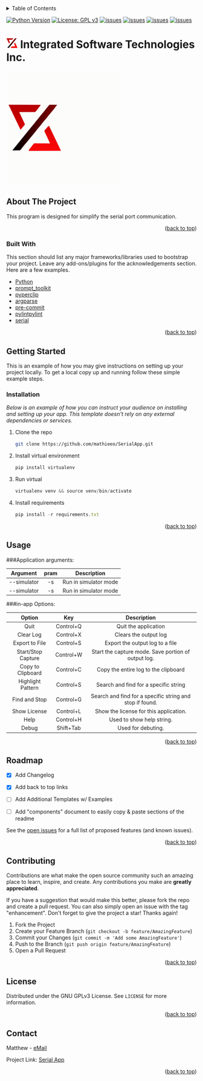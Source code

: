 <!-- TABLE OF CONTENTS -->
<details>
  <summary>Table of Contents</summary>
  <ol>
    <li>
      <a href="#about-the-project">About The Project</a>
      <ul>
        <li><a href="#built-with">Built With</a></li>
      </ul>
    </li>
    <li>
      <a href="#getting-started">Getting Started</a>
      <ul>
        <li><a href="#prerequisites">Prerequisites</a></li>
        <li><a href="#installation">Installation</a></li>
      </ul>
    </li>
    <li><a href="#usage">Usage</a></li>
    <li><a href="#roadmap">Roadmap</a></li>
    <li><a href="#contributing">Contributing</a></li>
    <li><a href="#license">License</a></li>
    <li><a href="#contact">Contact</a></li>
    <li><a href="#acknowledgments">Acknowledgments</a></li>
  </ol>
</details>

[![Python Version](https://img.shields.io/badge/python-3.10.x-brightgreen.svg)](https://python.org)
[![License: GPL v3](https://img.shields.io/badge/License-GPLv3-blue.svg)](https://www.gnu.org/licenses/gpl-3.0)
[![issues](https://img.shields.io/github/issues/mathieeo/serialapp)](https://github.com/mathieeo/SerialApp/issues)
[![issues](https://img.shields.io/github/languages/count/mathieeo/serialapp)](https://github.com/mathieeo/SerialApp)
[![issues](https://img.shields.io/github/languages/code-size/mathieeo/serialapp)](https://github.com/mathieeo/SerialApp)
[![issues](https://img.shields.io/github/followers/mathieeo?style=social)](https://github.com/mathieeo/SerialApp)


# [<img alt="" width="30x" src="images/logo.png" />](https://integratedsw.tech) Integrated Software Technologies Inc.

[<img alt="alt_text" width="300x" src="images/animated_logo.gif" />](https://integratedsw.tech)
<!-- ABOUT THE PROJECT -->
## About The Project

This program is designed for simplify the serial port communication.

<p align="right">(<a href="#top">back to top</a>)</p>


 
### Built With

This section should list any major frameworks/libraries used to bootstrap your project. Leave any add-ons/plugins for the acknowledgements section. Here are a few examples.

* [Python](https://www.python.org)
* [prompt_toolkit](https://python-prompt-toolkit.readthedocs.io/en/master/)
* [pyperclip](https://pypi.org/project/pyperclip/)
* [argparse](https://docs.python.org/3/library/argparse.html)
* [pre-commit](https://pre-commit.com)
* [pylintpylint](https://pylint.org)
* [serial](https://pyserial.readthedocs.io/en/latest/)
<p align="right">(<a href="#top">back to top</a>)</p>

<!-- GETTING STARTED -->
## Getting Started

This is an example of how you may give instructions on setting up your project locally.
To get a local copy up and running follow these simple example steps.


### Installation

_Below is an example of how you can instruct your audience on installing and setting up your app. This template doesn't rely on any external dependencies or services._

1. Clone the repo
   ```sh
   git clone https://github.com/mathieeo/SerialApp.git
   ```
2. Install virtual environment
   ```sh
   pip install virtualenv
   ```
3. Run virtual
   ```js
   virtualenv venv && source venv/bin/activate
   ```
4. Install requirements
   ```js
   pip install -r requirements.txt
   ```

<p align="right">(<a href="#top">back to top</a>)</p>



<!-- USAGE EXAMPLES -->
## Usage

###Application arguments:

|  Argument   | pram |      Description      |
|:-----------:|:----:|:---------------------:|
| --simulator |  -s  | Run in simulator mode |
| --simulator |  -s  | Run in simulator mode |

###in-app Options:

|       Option       |    Key    |                       Description                        |
|:------------------:|:---------:|:--------------------------------------------------------:|
|        Quit        | Control+Q |                   Quit the application                   |
|     Clear Log      | Control+X |                  Clears the output log                   |
|   Export to File   | Control+S |             Export the output log to a file              |
| Start/Stop Capture | Control+W |   Start the capture mode. Save portion of output log.    |
| Copy to Clipboard  | Control+C |           Copy the entire log to the clipboard           |
| Highlight Pattern  | Control+S |          Search and find for a specific string           |
|   Find and Stop    | Control+G | Search and find for a specific string and stop if found. |
|    Show License    | Control+L |          Show the license for this application.          |
|        Help        | Control+H |                Used to show help string.                 |
|       Debug        | Shift+Tab |                    Used for debuting.                    |

<p align="right">(<a href="#top">back to top</a>)</p>



<!-- ROADMAP -->
## Roadmap

- [x] Add Changelog
- [x] Add back to top links
- [ ] Add Additional Templates w/ Examples
- [ ] Add "components" document to easily copy & paste sections of the readme


See the [open issues](https://github.com/mathieeo/SerialApp/issues) for a full list of proposed features (and known issues).

<p align="right">(<a href="#top">back to top</a>)</p>



<!-- CONTRIBUTING -->
## Contributing

Contributions are what make the open source community such an amazing place to learn, inspire, and create. Any contributions you make are **greatly appreciated**.

If you have a suggestion that would make this better, please fork the repo and create a pull request. You can also simply open an issue with the tag "enhancement".
Don't forget to give the project a star! Thanks again!

1. Fork the Project
2. Create your Feature Branch (`git checkout -b feature/AmazingFeature`)
3. Commit your Changes (`git commit -m 'Add some AmazingFeature'`)
4. Push to the Branch (`git push origin feature/AmazingFeature`)
5. Open a Pull Request

<p align="right">(<a href="#top">back to top</a>)</p>



<!-- LICENSE -->
## License

Distributed under the GNU GPLv3 License. See `LICENSE` for more information.

<p align="right">(<a href="#top">back to top</a>)</p>


<!-- CONTACT -->
## Contact

Matthew - [eMail](mailto:matt@integratedsw.tech?subject=SerialApp)

Project Link: [Serial App](https://github.com/mathieeo/SerialApp)

<p align="right">(<a href="#top">back to top</a>)</p>